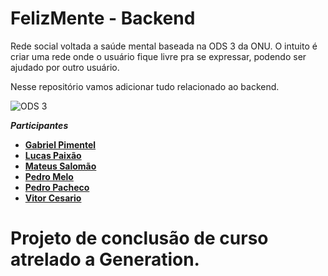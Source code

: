 # FelizMente - Backend

Rede social voltada a saúde mental baseada na ODS 3 da ONU. O intuito é criar uma rede onde o usuário fique livre pra se expressar, podendo ser ajudado por outro usuário.

Nesse repositório vamos adicionar tudo relacionado ao backend.

![ODS 3](https://agenda2030.direitorp.usp.br/wp-content/uploads/sites/1048/2022/02/ODS-3.png)

***Participantes***

- [**Gabriel Pimentel**](https://github.com/gabrielsopimentel)
- [**Lucas Paixão**](https://github.com/apaixav)
- [**Mateus Salomão**](https://github.com/mateusSiqueira2004)
- [**Pedro Melo**](https://github.com/pprad0)
- [**Pedro Pacheco**](https://github.com/pedro-pacheco16)
- [**Vitor Cesario**](https://github.com/Vitor676)

# Projeto de conclusão de curso atrelado a Generation.
